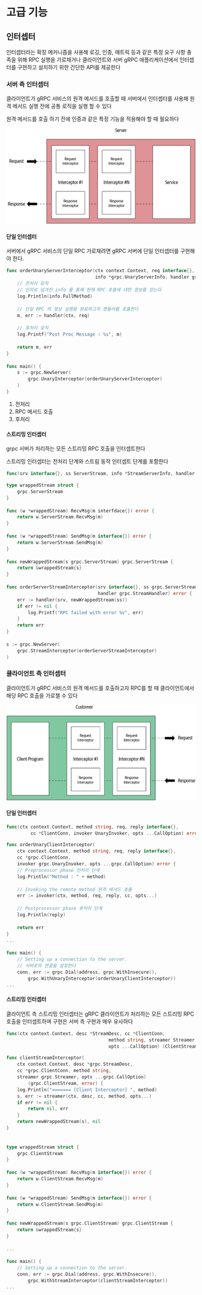 # 고급 기능

## 인터셉터

인터셉터라는 확장 메커니즘을 사용해 로깅, 인증, 매트릭 등과 같은 특정 요구 사항 충족을 위해 RPC 실행을 가로채거나 클라이언트와 서버 gRPC 애플리케이션에서 인터셉터를 구현하고 설치하기 위한 간단한 API를 제공한다 

### 서버 측 인터셉터 

클라이언트가 gRPC 서비스의 원격 메서드를 호출할 때 서버에서 인터셉터를 사용해 원격 메서드 실행 전에 공통 로직을 실행 할 수 있다 

원격 메서드를 호출 하기 전에 인증과 같은 특정 기능을 적용해야 할 때 필요하다 

![Server-side interceptors ](README.assets/grpc_0501.png)

#### 단일 인터셉터

서버에서 gRPC 서비스의 단일 RPC 가로채려면 gRPC 서버에 단일 인터셉터를 구현해야 한다.

```go
func orderUnaryServerInterceptor(ctx context.Context, req interface{}, 
                                 info *grpc.UnaryServerInfo, handler grpc.UnaryHandler) (interface{}, error) {
    // 전처리 로직
    // 인자로 넘겨진 info 를 통해 현재 RPC 호출에 대한 정보를 얻는다 
    log.Println(info.FullMethod)
    
    // 단일 RPC 의 정상 실행을 완료하고자 핸들러를 호출한다 
    m, err := handler(ctx, req)
    
    // 후처리 로직
    log.Printf("Post Proc Message : %s", m)
    
    return m, err
}

func main() {
    s := grpc.NewServer(
        grpc.UnaryInterceptor(orderUnaryServerInterceptor)
    )
}
```

1. 전처리
2. RPC 메서드 호출
3. 후처리 



#### 스트리밍 인터셉터

grpc 서버가 처리하는 모든 스트리밍 RPC 호출을 인터셉트한다 

스트리밍 인터셉터는 전처리 단계와 스트림 동작 인터셉트 단계를 포함한다 

```go
func(srv interface{}, ss ServerStream, info *StreamServerInfo, handler StreamHandler) error
```

```go
type wrappedStream struct {
    grpc.ServerStream
}

func (w *wrappedStream) RecvMsg(m interfdace{}) error {
    return w.ServerStream.RecvMsg(m)
}

func (w *wrappedStream) SendMsg(m interface{}) error {
    return w.ServerStream.SendMsg(m)
}

func newWrappedStream(s grpc.ServerStream) grpc.ServerStream {
    return &wrappedStream{s}
}

func orderServerStreamInterceptor(srv interface{}, ss grpc.ServerStream, info *grpc.StreamServerInfo,
                                  handler grpc.StreamHandler) error {
    err := handler(srv, newWrappedStream(ss))
    if err != nil {
        log.Printf("RPC failed with error %v", err)
    }
    return err 
}

s := grpc.NewServer(
    grpc.StreamInterceptor(orderServerStreamInterceptor)
)
```

### 

### 클라이언트 측 인터셉터

클라이언트가 gRPC 서비스의 원격 메서드를 호출하고자 RPC를 할 때 클라이언트에서 해당 RPC 호출을 가로챌 수 있다 

![Client-side Interceptors](README.assets/grpc_0502.png)



#### 단일 인터셉터

```go
func(ctx context.Context, method string, req, reply interface{},
         cc *ClientConn, invoker UnaryInvoker, opts ...CallOption) error
```

```go
func orderUnaryClientInterceptor(
	ctx context.Context, method string, req, reply interface{},
	cc *grpc.ClientConn,
	invoker grpc.UnaryInvoker, opts ...grpc.CallOption) error {
	// Preprocessor phase 전처리 단계
	log.Println("Method : " + method) 

	// Invoking the remote method 원격 메서드 호출
	err := invoker(ctx, method, req, reply, cc, opts...) 

	// Postprocessor phase 후처리 단계
	log.Println(reply) 

	return err 
}
...

func main() {
	// Setting up a connection to the server.
    // 서버로의 연결을 설정한다
	conn, err := grpc.Dial(address, grpc.WithInsecure(),
		grpc.WithUnaryInterceptor(orderUnaryClientInterceptor)) 
...
```



#### 스트리밍 인터셉터

클라이언트 측 스트리밍 인터셉터는 gRPC 클라이언트가 처리하는 모든 스트리밍 RPC 호출을 인터셉트하며 구현은 서버 측 구현과 매우 유사하다

```go
func(ctx context.Context, desc *StreamDesc, cc *ClientConn,
                                      method string, streamer Streamer,
                                      opts ...CallOption) (ClientStream, error)
```

```go
func clientStreamInterceptor(
	ctx context.Context, desc *grpc.StreamDesc,
	cc *grpc.ClientConn, method string,
	streamer grpc.Streamer, opts ...grpc.CallOption)
        (grpc.ClientStream, error) {
	log.Println("======= [Client Interceptor] ", method) 
	s, err := streamer(ctx, desc, cc, method, opts...) 
	if err != nil {
		return nil, err
	}
	return newWrappedStream(s), nil 
}


type wrappedStream struct { 
	grpc.ClientStream
}

func (w *wrappedStream) RecvMsg(m interface{}) error { 
	return w.ClientStream.RecvMsg(m)
}

func (w *wrappedStream) SendMsg(m interface{}) error { 
	return w.ClientStream.SendMsg(m)
}

func newWrappedStream(s grpc.ClientStream) grpc.ClientStream {
	return &wrappedStream{s}
}

...

func main() {
	// Setting up a connection to the server.
	conn, err := grpc.Dial(address, grpc.WithInsecure(),
		grpc.WithStreamInterceptor(clientStreamInterceptor)) 
...
```

